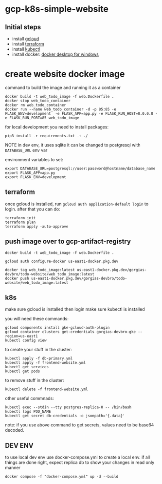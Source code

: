 # gcp-k8s-simple-website

## Initial steps
- install [gcloud](https://cloud.google.com/sdk/docs/install)
- install [terraform](https://developer.hashicorp.com/terraform/tutorials/aws-get-started/install-cli)
- install [kubectl](https://kubernetes.io/docs/tasks/tools/)
- install docker: [docker desktop for windows](https://docs.docker.com/desktop/install/windows-install/)



# create website docker image

command to build the image and running it as a container
```
docker build -t web_todo_image -f web.Dockerfile .
docker stop web_todo_container
docker rm web_todo_container
docker run --name web_todo_container -d -p 85:85 -e FLASK_ENV=development  -e FLASK_APP=app.py -e FLASK_RUN_HOST=0.0.0.0 -e FLASK_RUN_PORT=85 web_todo_image
```

for local development you need to install packages:
```
pip3 install -r requirements.txt -t ./
```

NOTE in dev env, it uses sqlite it can be changed to postgresql with `DATABASE_URL` env var

environment variables to set:
```
export DATABASE_URL=postgresql://user:password@hostname/database_name
export FLASK_APP=app.py
export FLASK_ENV=development
```

## terraform
once gcloud is installed, run `gcloud auth application-default login` to login.
after that you can do:
```
terraform init
terraform plan
terraform apply -auto-approve
```

## push image over to gcp-artifact-registry

```
docker build -t web_todo_image -f web.Dockerfile .

gcloud auth configure-docker us-east1-docker.pkg.dev

docker tag web_todo_image:latest us-east1-docker.pkg.dev/gorgias-devbro/todo-website/web_todo_image:latest
docker push us-east1-docker.pkg.dev/gorgias-devbro/todo-website/web_todo_image:latest
```

## k8s
make sure gcloud is installed then login
make sure kubectl is installed

you will need these commands:
```
gcloud components install gke-gcloud-auth-plugin
gcloud container clusters get-credentials gorgias-devbro-gke --region=us-east1
kubectl config view
```

to create your stuff in the cluster:
```
kubectl apply -f db-primary.yml
kubectl apply -f frontend-website.yml
kubectl get services
kubectl get pods
```

to remove stuff in the cluster:
```
kubectl delete -f frontend-website.yml
```

other useful commnads:
```
kubectl exec --stdin --tty postgres-replica-0 -- /bin/bash
kubectl logs POD_NAME
kubectl get secret db-credentials -o jsonpath='{.data}'
```

note: if you use above command to get secrets, values need to be base64 decoded.


## DEV ENV
to use local dev env use docker-compose.yml to create a local env. if all things are done right, expect replica db to show your changes in read only manner

```
docker compose -f "docker-compose.yml" up -d --build 
```